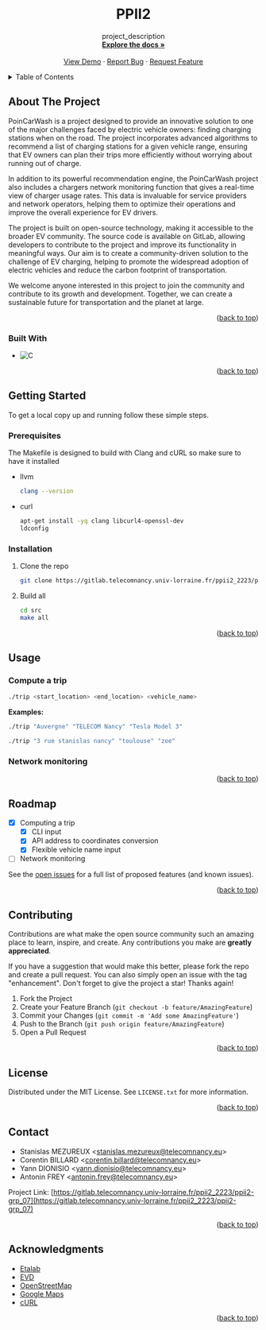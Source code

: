 <!-- Improved compatibility of back to top link: See: https://github.com/othneildrew/Best-README-Template/pull/73 -->

<a name="readme-top"></a>

<!--
*** Thanks for checking out the Best-README-Template. If you have a suggestion
*** that would make this better, please fork the repo and create a pull request
*** or simply open an issue with the tag "enhancement".
*** Don't forget to give the project a star!
*** Thanks again! Now go create something AMAZING! :D
-->

<!-- PROJECT SHIELDS -->
<!--
*** I'm using markdown "reference style" links for readability.
*** Reference links are enclosed in brackets [ ] instead of parentheses ( ).
*** See the bottom of this document for the declaration of the reference variables
*** for contributors-url, forks-url, etc. This is an optional, concise syntax you may use.
*** https://www.markdownguide.org/basic-syntax/#reference-style-links
-->

<!-- PROJECT LOGO -->
<br />
<div align="center">

<h1 align="center">PPII2</h1>

  <p align="center">
    project_description
    <br />
    <a href="https://gitlab.telecomnancy.univ-lorraine.fr/ppii2_2223/ppii2-grp_07/-/tree/main/docs"><strong>Explore the docs »</strong></a>
    <br />
    <br />
    <a href="https://gitlab.telecomnancy.univ-lorraine.fr/ppii2_2223/ppii2-grp_07">View Demo</a>
    ·
    <a href="https://gitlab.telecomnancy.univ-lorraine.fr/ppii2_2223/ppii2-grp_07/issues">Report Bug</a>
    ·
    <a href="https://gitlab.telecomnancy.univ-lorraine.fr/ppii2_2223/ppii2-grp_07/issues">Request Feature</a>
  </p>
</div>

<!-- TABLE OF CONTENTS -->
<details>
  <summary>Table of Contents</summary>
  <ol>
    <li>
      <a href="#about-the-project">About The Project</a>
      <ul>
        <li><a href="#built-with">Built With</a></li>
      </ul>
    </li>
    <li>
      <a href="#getting-started">Getting Started</a>
      <ul>
        <li><a href="#prerequisites">Prerequisites</a></li>
        <li><a href="#installation">Installation</a></li>
      </ul>
    </li>
    <li><a href="#usage">Usage</a></li>
    <li><a href="#roadmap">Roadmap</a></li>
    <li><a href="#contributing">Contributing</a></li>
    <li><a href="#license">License</a></li>
    <li><a href="#contact">Contact</a></li>
    <li><a href="#acknowledgments">Acknowledgments</a></li>
  </ol>
</details>

<!-- ABOUT THE PROJECT -->

## About The Project

PoinCarWash is a project designed to provide an innovative solution to one of the major challenges faced by electric vehicle owners: finding charging stations when on the road. The project incorporates advanced algorithms to recommend a list of charging stations for a given vehicle range, ensuring that EV owners can plan their trips more efficiently without worrying about running out of charge.

In addition to its powerful recommendation engine, the PoinCarWash project also includes a chargers network monitoring function that gives a real-time view of charger usage rates. This data is invaluable for service providers and network operators, helping them to optimize their operations and improve the overall experience for EV drivers.

The project is built on open-source technology, making it accessible to the broader EV community. The source code is available on GitLab, allowing developers to contribute to the project and improve its functionality in meaningful ways. Our aim is to create a community-driven solution to the challenge of EV charging, helping to promote the widespread adoption of electric vehicles and reduce the carbon footprint of transportation.

We welcome anyone interested in this project to join the community and contribute to its growth and development. Together, we can create a sustainable future for transportation and the planet at large.

<p align="right">(<a href="#readme-top">back to top</a>)</p>

### Built With

- ![C][c]

<p align="right">(<a href="#readme-top">back to top</a>)</p>

<!-- GETTING STARTED -->

## Getting Started

To get a local copy up and running follow these simple steps.

### Prerequisites

The Makefile is designed to build with Clang and cURL so make sure to have it installed

- llvm
  ```sh
  clang --version
  ```
- curl
  ```sh
  apt-get install -yq clang libcurl4-openssl-dev
  ldconfig
  ```

### Installation

1. Clone the repo
   ```sh
   git clone https://gitlab.telecomnancy.univ-lorraine.fr/ppii2_2223/ppii2-grp_07.git
   ```
2. Build all
   ```sh
   cd src
   make all
   ```

<p align="right">(<a href="#readme-top">back to top</a>)</p>

<!-- USAGE EXAMPLES -->

## Usage

### Compute a trip

```sh
./trip <start_location> <end_location> <vehicle_name>
```

**Examples:**
  
```sh
./trip "Auvergne" "TELECOM Nancy" "Tesla Model 3"
```

```sh
./trip "3 rue stanislas nancy" "toulouse" "zoe"
```

### Network monitoring

<p align="right">(<a href="#readme-top">back to top</a>)</p>

<!-- ROADMAP -->

## Roadmap

- [x] Computing a trip
  - [x] CLI input
  - [x] API address to coordinates conversion
  - [x] Flexible vehicle name input
- [ ] Network monitoring

See the [open issues](https://gitlab.telecomnancy.univ-lorraine.fr/ppii2_2223/ppii2-grp_07/issues) for a full list of proposed features (and known issues).

<p align="right">(<a href="#readme-top">back to top</a>)</p>

<!-- CONTRIBUTING -->

## Contributing

Contributions are what make the open source community such an amazing place to learn, inspire, and create. Any contributions you make are **greatly appreciated**.

If you have a suggestion that would make this better, please fork the repo and create a pull request. You can also simply open an issue with the tag "enhancement".
Don't forget to give the project a star! Thanks again!

1. Fork the Project
2. Create your Feature Branch (`git checkout -b feature/AmazingFeature`)
3. Commit your Changes (`git commit -m 'Add some AmazingFeature'`)
4. Push to the Branch (`git push origin feature/AmazingFeature`)
5. Open a Pull Request

<p align="right">(<a href="#readme-top">back to top</a>)</p>

<!-- LICENSE -->

## License

Distributed under the MIT License. See `LICENSE.txt` for more information.

<p align="right">(<a href="#readme-top">back to top</a>)</p>

<!-- CONTACT -->

## Contact

- Stanislas MEZUREUX <<stanislas.mezureux@telecomnancy.eu>>
- Corentin BILLARD <<corentin.billard@telecomnancy.eu>>
- Yann DIONISIO <<yann.dionisio@telecomnancy.eu>>
- Antonin FREY <<antonin.frey@telecomnancy.eu>>

Project Link: [https://gitlab.telecomnancy.univ-lorraine.fr/ppii2_2223/ppii2-grp_07](https://gitlab.telecomnancy.univ-lorraine.fr/ppii2_2223/ppii2-grp_07)

<p align="right">(<a href="#readme-top">back to top</a>)</p>

<!-- ACKNOWLEDGMENTS -->

## Acknowledgments

- [Etalab](https://www.data.gouv.fr/fr/datasets/fichier-consolide-des-bornes-de-recharge-pour-vehicules-electriques/)
- [EVD](https://ev-database.org/cheatsheet/range-electric-car)
- [OpenStreetMap](https://www.openstreetmap.org/)
- [Google Maps](https://www.google.com/maps)
- [cURL](https://curl.se/)

<p align="right">(<a href="#readme-top">back to top</a>)</p>

<!-- MARKDOWN LINKS & IMAGES -->
<!-- https://www.markdownguide.org/basic-syntax/#reference-style-links -->

[c]: https://img.shields.io/badge/C-00599C?style=for-the-badge&logo=c&logoColor=white
